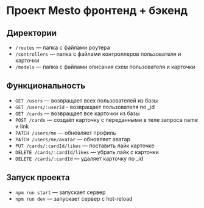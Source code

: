 # Проект Mesto фронтенд + бэкенд

## Директории

+ `/routes` — папка с файлами роутера
+ `/controllers` — папка с файлами контроллеров пользователя и карточки
+ `/models` — папка с файлами описания схем пользователя и карточки

## Функциональность

+ `GET /users` — возвращает всех пользователей из базы
+ `GET /users/:userId` - возвращает пользователя по _id
+ `GET /cards` — возвращает все карточки из базы
+ `POST /cards` — создаёт карточку с переданными в теле запроса name и link
+ `PATCH /users/me` — обновляет профиль
+ `PATCH /users/me/avatar` — обновляет аватар
+ `PUT /cards/:cardId/likes` — поставить лайк карточке
+ `DELETE /cards/:cardId/likes` — убрать лайк с карточки
+ `DELETE /cards/:cardId` — удаляет карточку по _id


## Запуск проекта

+ `npm run start` — запускает сервер
+ `npm run dev` — запускает сервер с hot-reload
